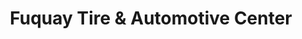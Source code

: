 ---
title: "Fuquay Tire & Automotive Center"
url: /fuquay-varina/fuquay-tire-und-automotive-center/
shop: Autowerkstatt
---